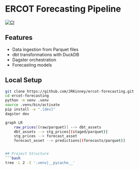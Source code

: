 # ERCOT Forecasting Pipeline

[![CI](https://github.com/JRKinney/ercot-forecasting/actions/workflows/ci.yml/badge.svg)](https://github.com/JRKinney/ercot-forecasting/actions)

## Features
- Data ingestion from Parquet files
- dbt transformations with DuckDB
- Dagster orchestration
- Forecasting models

## Local Setup
```bash
git clone https://github.com/JRKinney/ercot-forecasting.git
cd ercot-forecasting
python -m venv .venv
source .venv/bin/activate
pip install -e ".[dev]"
dagster dev

graph LR
    raw_prices[(raw/parquet)] --> dbt_assets
    dbt_assets --> stg_prices[(staged/parquet)]
    stg_prices --> forecast_asset
    forecast_asset --> predictions[(forecasts/parquet)]


## Project Structure
```bash
tree -L 2 -I '.venv|__pycache__'